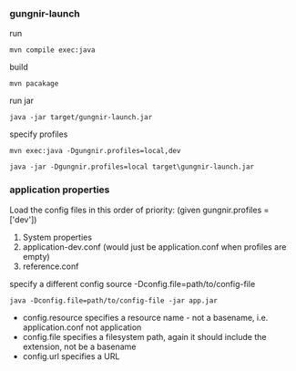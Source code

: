 ### gungnir-launch

run 
```
mvn compile exec:java
```

build
```
mvn pacakage 
```

run jar
```
java -jar target/gungnir-launch.jar
```

specify profiles
```
mvn exec:java -Dgungnir.profiles=local,dev
```
```
java -jar -Dgungnir.profiles=local target\gungnir-launch.jar 
```

### application properties
Load the config files in this order of priority: (given gungnir.profiles = ['dev'])
  1. System properties
  2. application-dev.conf (would just be application.conf when profiles are empty)
  3. reference.conf

specify a different config source -Dconfig.file=path/to/config-file
```
java -Dconfig.file=path/to/config-file -jar app.jar
```
- config.resource specifies a resource name - not a basename, i.e. application.conf not application
- config.file specifies a filesystem path, again it should include the extension, not be a basename
- config.url specifies a URL